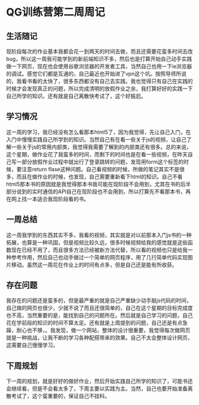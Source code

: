 # QG训练营第二周周记
## 生活随记
 现阶段每次的作业基本我都会花一到两天的时间去做，而且还需要花蛮多时间去改bug，所以这一周我可能学到的新前端知识不多，然后也是打算开始自己动手实践做一下网页，现在也会使用谷歌浏览器的开发者工具，当然自己也用一下ie浏览器的调试。感觉它们都是互通的，自己最近也开始进了vpn这个坑。按照导师所说的，我看书看的太快了，很多东西都没有自己去实践。我也觉得只有自己在实践的时候才会发现真正的问题，所以完成清明的放假作业之余，我打算好好的实践一下自己所学的知识。还有就是自己离散快考试了，这个好尴尬。
## 学习情况
这一周的学习，我已经没有怎么看那本html5了，因为我觉得，先让自己入门，在入门中慢慢实践自己所学到的知识。当然自己有在看一些关于js的视频，让自己了解一些关于js的常用内部类，我觉得我需要了解到的内部类还有很多。总的来说，这个星期，做作业花了我蛮多的时间，而剩下的时间也是在看一些视频，在昨天自己写一部分放假作业过程中就出行了登录跳转的问题，发现用form这个标签的时候，要注意return flase这种问题。自己看视频的时候，所做的笔记其实不是很多，而且在做作业的时候，也发现，自己需要重新看下html的知识。自己不看html5那本书的原因就是我觉得那本书我可能在现阶段不会用到，尤其在书的后半部分说到的实时通信的API自己在现阶段也不会用到，所以打算先不看那本书，再在网上找一本适合我现阶段看的书。
## 一周总结
这一周我学到的东西其实不多，我看的视频，其实就是对以前那本入门js书的一种拓展，也算是一种巩固，但是视频比较久远，很多时候视频给我的感觉就是这些函数现在已经不用了，而且很多方法已经被新方法代替，所以看的视频也只是给我一种参考作用，然后自己也动手做过一个简单的网页程序，用了几行简单代码实现图片移动。虽然这一周花在作业上的时间有点多，但是自己还是能有所收获。
## 存在问题
我存在的问题还是蛮多的，但是最严重的就是自己严重缺少动手敲js代码的时间，自己做的网页也很少，少就不说了而且还很简单的，自己在这个星期的目标完成度也不高，当然重要的是，能找到自己的问题所在。然后就是自己学习的问题，自己花在学前段的知识的时间不算太足。还有就是上周提到的问题，自己还是有点急躁，耐心也不够，。我发现，做一个网站，整体的设计很重要，我觉得每次做网页就是一种挑战，让我不断的学习各种配搭带来的效果。自己不太会整体设计网页，这需要自己慢慢学习。
## 下周规划
下一周的规划，就是好好的做好作业，然后开始实践自己所学的知识了，可能书还会继续看，但是不会看太多了，下周主要以实践为主。当然，自己也要开始准备离散考试了，这个蛮重要的，保证自己不挂科。